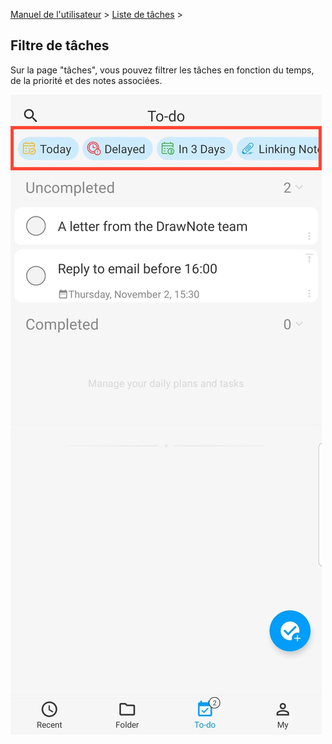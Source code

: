 [Manuel de l'utilisateur](/dragonnest/drawnote/manual/fr) > [Liste de tâches](/dragonnest/drawnote/manual/fr/to_do) >

Filtre de tâches
---
Sur la page "tâches", vous pouvez filtrer les tâches en fonction du temps, de la priorité et des notes associées.

![](imgs/to_do_filter1.png)